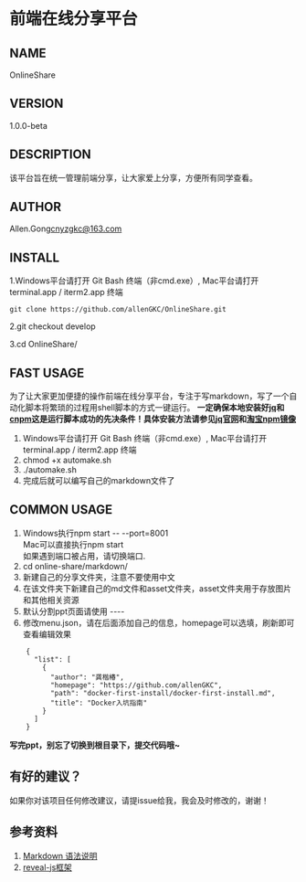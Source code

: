 前端在线分享平台
==============================
## NAME
OnlineShare

## VERSION
1.0.0-beta

## DESCRIPTION
该平台旨在统一管理前端分享，让大家爱上分享，方便所有同学查看。

## AUTHOR
Allen.Gong<cnyzgkc@163.com>

## INSTALL

1.Windows平台请打开 Git Bash 终端（非cmd.exe）,  Mac平台请打开 terminal.app / iterm2.app 终端  

```
git clone https://github.com/allenGKC/OnlineShare.git

```

2.git checkout develop

3.cd OnlineShare/

## FAST USAGE
为了让大家更加便捷的操作前端在线分享平台，专注于写markdown，写了一个自动化脚本将繁琐的过程用shell脚本的方式一键运行。
<strong>一定确保本地安装好[jq](https://stedolan.github.io/jq/)和[cnpm](https://npm.taobao.org/)这是运行脚本成功的先决条件！具体安装方法请参见[jq官网](https://stedolan.github.io/jq/download/)和[淘宝npm镜像](https://npm.taobao.org/)</strong>

1. Windows平台请打开 Git Bash 终端（非cmd.exe）, Mac平台请打开 terminal.app / iterm2.app 终端
2. chmod +x automake.sh
3. ./automake.sh
4. 完成后就可以编写自己的markdown文件了


## COMMON USAGE

1. Windows执行npm start -- --port=8001<br>
   Mac可以直接执行npm start<br>
   如果遇到端口被占用，请切换端口.
2. cd online-share/markdown/ 
3. 新建自己的分享文件夹，注意不要使用中文
4. 在该文件夹下新建自己的md文件和asset文件夹，asset文件夹用于存放图片和其他相关资源
5. 默认分割ppt页面请使用 ----
6. 修改menu.json，请在后面添加自己的信息，homepage可以选填，刷新即可查看编辑效果

```
	{
	  "list": [
	    {
	      "author": "龚楷椿",
	      "homepage": "https://github.com/allenGKC",
	      "path": "docker-first-install/docker-first-install.md",
	      "title": "Docker入坑指南"
	    }
	  ]
	}

```

<strong>写完ppt，别忘了切换到根目录下，提交代码哦~</strong>

## 有好的建议？
如果你对该项目任何修改建议，请提issue给我，我会及时修改的，谢谢！

## 参考资料
1. [Markdown 语法说明](http://www.appinn.com/markdown/) 
2. [reveal-js框架](http://lab.hakim.se/reveal-js/#/)
